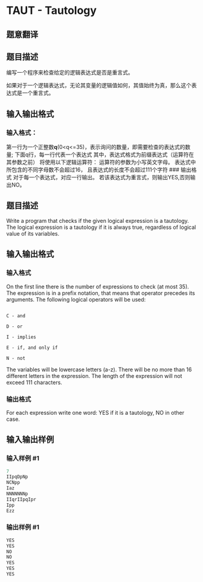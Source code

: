 # TAUT - Tautology

## 题意翻译

## 题目描述

编写一个程序来检查给定的逻辑表达式是否是重言式。

如果对于一个逻辑表达式，无论其变量的逻辑值如何，其值始终为真，那么这个表达式是一个重言式。

## 输入输出格式

### 输入格式：

第一行为一个正整数**q**(0<q<=35)，表示询问的数量，即需要检查的表达式的数量; 下面q行，每一行代表一个表达式 其中，表达式格式为前缀表达式（运算符在其参数之前） 将使用以下逻辑运算符： 运算符的参数为小写英文字母。 表达式中所包含的不同字母数不会超过16， 且表达式的长度不会超过111个字符 ### 输出格式 对于每一个表达式，对应一行输出。 若该表达式为重言式，则输出YES,否则输出NO。 

## 题目描述

 Write a program that checks if the given logical expression is a tautology. The logical expression is a tautology if it is always true, regardless of logical value of its variables.

## 输入输出格式

### 输入格式

 On the first line there is the number of expressions to check (at most 35). The expression is in a prefix notation, that means that operator precedes its arguments. The following logical operators will be used:

```

C - and

D - or

I - implies

E - if, and only if

N - not

```

The variables will be lowercase letters (a-z). There will be no more than 16 different letters in the expression. The length of the expression will not exceed 111 characters.

### 输出格式

 For each expression write one word: YES if it is a tautology, NO in other case.

## 输入输出样例

### 输入样例 #1

```cpp
7
IIpqDpNp
NCNpp
Iaz
NNNNNNNp
IIqrIIpqIpr
Ipp
Ezz
```


### 输出样例 #1

```cpp
YES
YES
NO
NO
YES
YES
YES
```


